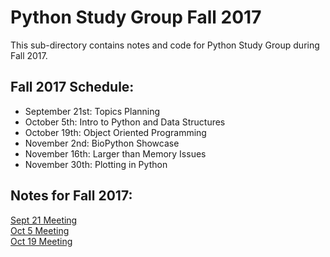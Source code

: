 # Python Study Group Fall 2017

This sub-directory contains notes and code for Python Study Group during Fall 2017.

## Fall 2017 Schedule:

- September 21st: Topics Planning
- October 5th: Intro to Python and Data Structures
- October 19th: Object Oriented Programming
- November 2nd: BioPython Showcase
- November 16th: Larger than Memory Issues
- November 30th: Plotting in Python

## Notes for Fall 2017:

[Sept 21 Meeting](20170921_Meeting1.md)  
[Oct 5 Meeting](20171005_Meeting2.md)  
[Oct 19 Meeting](20171019_Meeting3.md)
